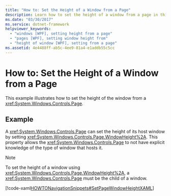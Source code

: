 ```yaml
---
title: "How to: Set the Height of a Window from a Page"
description: Learn how to set the height of a window from a page in this article, by means of an included code example in XAML.
ms.date: "03/30/2017"
ms.service: dotnet-framework
helpviewer_keywords:
  - "windows [WPF], setting height from a page"
  - "pages [WPF], setting window height from"
  - "height of window [WPF], setting from a page"
ms.assetid: 4e4488ff-ab5c-4ee9-81a4-e1addb55c5cc
---
```

# How to: Set the Height of a Window from a Page

This example illustrates how to set the height of the window from a <xref:System.Windows.Controls.Page>.

## Example

A <xref:System.Windows.Controls.Page> can set the height of its host window by setting <xref:System.Windows.Controls.Page.WindowHeight%2A>. This property allows the <xref:System.Windows.Controls.Page> to not have explicit knowledge of the type of window that hosts it.

> [!NOTE]
> To set the height of a window using <xref:System.Windows.Controls.Page.WindowHeight%2A>, a <xref:System.Windows.Controls.Page> must be the child of a window.

[!code-xaml[HOWTONavigationSnippets#SetPageWindowHeightXAML](~/samples/snippets/csharp/VS_Snippets_Wpf/HOWTONavigationSnippets/CSharp/SetWindowHeightPage.xaml#setpagewindowheightxaml)]
